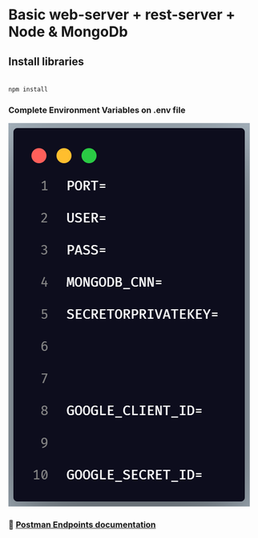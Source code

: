 # Basic web-server + rest-server  + Node & MongoDb

## Install libraries 
```javascript

npm install
```

### Complete Environment Variables on .env file

![](/docs/example.png)



### 💾 [ Postman Endpoints documentation ](https://documenter.getpostman.com/view/12863105/TzmCgCcx#b677afbe-46fe-4865-bbee-bf463918c55b)